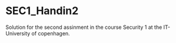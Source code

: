 # SEC1_Handin2
Solution for the second assinment in the course Security 1 at the IT-University of copenhagen.
